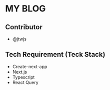 # MY BLOG

## Contributor

- @jtwjs

## Tech Requirement (Teck Stack)

- Create-next-app
- Next.js
- Typescript
- React Query
